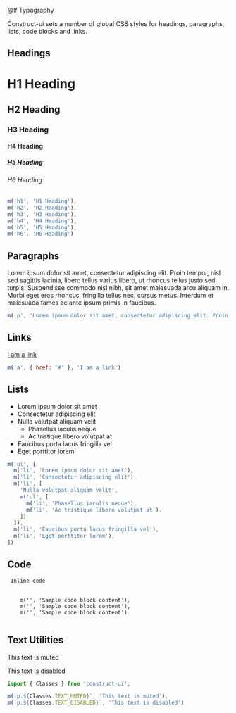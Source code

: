 @# Typography

Construct-ui sets a number of global CSS styles for headings, paragraphs, lists, code blocks and links.

## Headings

<h1> H1 Heading </h1>
<h2> H2 Heading </h2> 
<h3> H3 Heading </h3> 
<h4> H4 Heading </h4> 
<h5> H5 Heading </h5> 
<h6> H6 Heading </h6>

```javascript
m('h1', 'H1 Heading'),
m('h2', 'H2 Heading'),
m('h3', 'H3 Heading'),
m('h4', 'H4 Heading'),
m('h5', 'H5 Heading'),
m('h6', 'H6 Heading')
```

## Paragraphs

<p>Lorem ipsum dolor sit amet, consectetur adipiscing elit. Proin tempor, nisl sed sagittis lacinia, libero tellus varius libero, ut rhoncus tellus justo sed turpis. Suspendisse commodo nisl nibh, sit amet malesuada arcu aliquam in. Morbi eget eros rhoncus, fringilla tellus nec, cursus metus. Interdum et malesuada fames ac ante ipsum primis in faucibus. </p>

```javascript
m('p', 'Lorem ipsum dolor sit amet, consectetur adipiscing elit. Proin tempor, nisl sed sagittis lacinia, libero tellus varius libero, ut rhoncus tellus justo sed turpis. Suspendisse commodo nisl nibh, sit amet malesuada arcu aliquam in. Morbi eget eros rhoncus, fringilla tellus nec, cursus metus. Interdum et malesuada fames ac ante ipsum primis in faucibus. ')
```

## Links

<a href='#'> I am a link </a>

```javascript
m('a', { href: '#' }, 'I am a link')
```

## Lists

<ul>
  <li>Lorem ipsum dolor sit amet</li>
  <li>Consectetur adipiscing elit</li>
  <li>Nulla volutpat aliquam velit
    <ul>
      <li>Phasellus iaculis neque</li>
      <li>Ac tristique libero volutpat at</li>
    </ul>
  </li>
  <li>Faucibus porta lacus fringilla vel</li>
  <li>Eget porttitor lorem</li>
</ul>

```javascript
m('ul', [
  m('li', 'Lorem ipsum dolor sit amet'),
  m('li', 'Consectetur adipiscing elit'),
  m('li', [
    'Nulla volutpat aliquam velit',
    m('ul', [
      m('li', 'Phasellus iaculis neque'),
      m('li', 'Ac tristique libero volutpat at'),
    ])
  ]),
  m('li', 'Faucibus porta lacus fringilla vel'),
  m('li', 'Eget porttitor lorem'),
])
```

## Code

<code> Inline code </code>

<pre>
  <code class="nohighlight">
    m('', 'Sample code block content'),
    m('', 'Sample code block content'),
    m('', 'Sample code block content')
  </code>
</pre>


## Text Utilities

<p class="cui-text-muted"> This text is muted </p>
<p class="cui-text-disabled"> This text is disabled </p>

```javascript
import { Classes } from 'construct-ui';

m(`p.${Classes.TEXT_MUTED}`, 'This text is muted'),
m(`p.${Classes.TEXT_DISABLED}`, 'This text is disabled')
```
